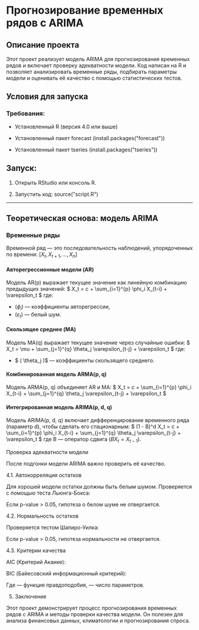 # Прогнозирование временных рядов с ARIMA 

## Описание проекта
Этот проект реализует модель ARIMA для прогнозирования временных рядов и включает проверку адекватности модели. Код написан на R и позволяет анализировать временные ряды, подбирать параметры модели и оценивать её качество с помощью статистических тестов.

## Условия для запуска

### Требования:

- Установленный R (версия 4.0 или выше)

- Установленный пакет forecast (install.packages("forecast"))

- Установленный пакет tseries (install.packages("tseries"))

## Запуск:

1. Открыть RStudio или консоль R.

2. Запустить код: source("script.R")

---

## Теоретическая основа: модель ARIMA

### Временные ряды

Временной ряд — это последовательность наблюдений, упорядоченных по времени: 
$[ X_t, X_{t+1}, \dots, X_n ]$

#### Авторегрессионные модели (AR)
Модель AR(p) выражает текущее значение как линейную комбинацию предыдущих значений:
$ X_t = c + \sum_{i=1}^{p} \phi_i X_{t-i} + \varepsilon_t $
где:
- $( \phi_i )$ — коэффициенты авторегрессии,
- $( \varepsilon_t )$ — белый шум.

#### Скользящее среднее (MA)
Модель MA(q) выражает текущее значение через случайные ошибки:
$ X_t = \mu + \sum_{j=1}^{q} \theta_j \varepsilon_{t-j} + \varepsilon_t $
где:
- $ ( \theta_j )$ — коэффициенты скользящего среднего.

#### Комбинированная модель ARMA(p, q)
Модель ARMA(p, q) объединяет AR и MA:
$ X_t = c + \sum_{i=1}^{p} \phi_i X_{t-i} + \sum_{j=1}^{q} \theta_j \varepsilon_{t-j} + \varepsilon_t $

#### Интегрированная модель ARIMA(p, d, q)
Модель ARIMA(p, d, q) включает дифференцирование временного ряда (параметр d), чтобы сделать его стационарным:
$ (1 - B)^d X_t = c + \sum_{i=1}^{p} \phi_i X_{t-i} + \sum_{j=1}^{q} \theta_j \varepsilon_{t-j} + \varepsilon_t $
где B  — оператор сдвига $( B X_t = X_{t-1} )$.


 Проверка адекватности модели

После подгонки модели ARIMA важно проверить её качество.

4.1. Автокорреляция остатков

Для хорошей модели остатки  должны быть белым шумом.
Проверяется с помощью теста Льюнга-Бокса:

Если p-value > 0.05, гипотеза о белом шуме не отвергается.

4.2. Нормальность остатков

Проверяется тестом Шапиро-Уилка:

Если p-value > 0.05, гипотеза нормальности не отвергается.

4.3. Критерии качества

AIC (Критерий Акаике):


BIC (Байесовский информационный критерий):

Где  — функция правдоподобия,  — число параметров.

5. Заключение

Этот проект демонстрирует процесс прогнозирования временных рядов с ARIMA и методы проверки качества модели. Он полезен для анализа финансовых данных, климатологии и прогнозирования спроса.